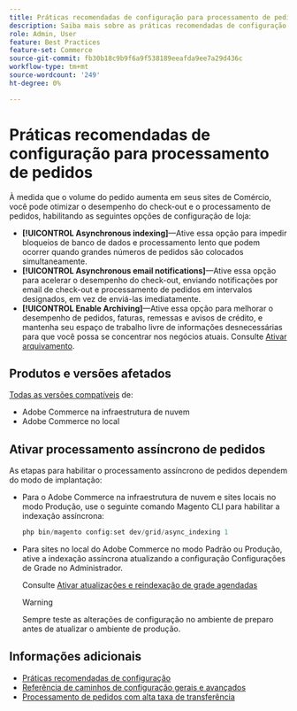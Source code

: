 ```yaml
---
title: Práticas recomendadas de configuração para processamento de pedidos
description: Saiba mais sobre as práticas recomendadas de configuração para melhorar o desempenho do check-out e do processamento de pedidos.
role: Admin, User
feature: Best Practices
feature-set: Commerce
source-git-commit: fb30b18c9b9f6a9f538189eeafda9ee7a29d436c
workflow-type: tm+mt
source-wordcount: '249'
ht-degree: 0%

---
```


# Práticas recomendadas de configuração para processamento de pedidos

À medida que o volume do pedido aumenta em seus sites de Comércio, você pode otimizar o desempenho do check-out e o processamento de pedidos, habilitando as seguintes opções de configuração de loja:

- **[!UICONTROL Asynchronous indexing]**—Ative essa opção para impedir bloqueios de banco de dados e processamento lento que podem ocorrer quando grandes números de pedidos são colocados simultaneamente.
- **[!UICONTROL Asynchronous email notifications]**—Ative essa opção para acelerar o desempenho do check-out, enviando notificações por email de check-out e processamento de pedidos em intervalos designados, em vez de enviá-las imediatamente.
- **[!UICONTROL Enable Archiving]**—Ative essa opção para melhorar o desempenho de pedidos, faturas, remessas e avisos de crédito, e mantenha seu espaço de trabalho livre de informações desnecessárias para que você possa se concentrar nos negócios atuais. Consulte [Ativar arquivamento](https://docs.magento.com/user-guide/sales/order-archive.html#to-enable-archiving).

## Produtos e versões afetados

[Todas as versões compatíveis](../../../release/versions.md) de:

- Adobe Commerce na infraestrutura de nuvem
- Adobe Commerce no local

## Ativar processamento assíncrono de pedidos

As etapas para habilitar o processamento assíncrono de pedidos dependem do modo de implantação:

- Para o Adobe Commerce na infraestrutura de nuvem e sites locais no modo Produção, use o seguinte comando Magento CLI para habilitar a indexação assíncrona:

   ```php
   php bin/magento config:set dev/grid/async_indexing 1
   ```

- Para sites no local do Adobe Commerce no modo Padrão ou Produção, ative a indexação assíncrona atualizando a configuração Configurações de Grade no Administrador.

   Consulte [Ativar atualizações e reindexação de grade agendadas](https://experienceleague.adobe.com/docs/commerce-admin/stores-sales/order-management/orders/order-scheduled-operations.html#enable-scheduled-grid-updates-and-reindexing)

   >[!WARNING]
   >
   >Sempre teste as alterações de configuração no ambiente de preparo antes de atualizar o ambiente de produção.

## Informações adicionais

- [Práticas recomendadas de configuração](../../../performance/configuration.md)
- [Referência de caminhos de configuração gerais e avançados](../../../configuration/reference/config-reference-general.md)
- [Processamento de pedidos com alta taxa de transferência](../../../performance/high-throughput-order-processing.md)

